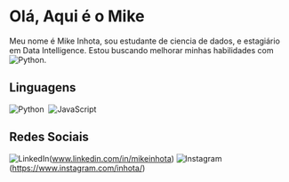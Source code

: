 # Olá, Aqui é o Mike
Meu nome é Mike Inhota, sou estudante de ciencia de dados, e estagiário em Data Intelligence. Estou buscando melhorar minhas habilidades com ![Python](https://img.shields.io/badge/Python-000?style=for-the-badge&logo=python).

## Linguagens
![Python](https://img.shields.io/badge/Python-0D1117?style=for-the-badge&logo=python)&nbsp;
![JavaScript](https://img.shields.io/badge/JavaScript-0D1117?style=for-the-badge&logo=javascript)&nbsp;

## Redes Sociais
![LinkedIn](https://img.shields.io/badge/LinkedIn-0077B5?style=for-the-badge&logo=linkedin&logoColor=fff)(www.linkedin.com/in/mikeinhota) 
![Instagram](https://img.shields.io/badge/Instagram-%23E4405F?style=for-the-badge&logo=instagram&logoColor=fff)(https://www.instagram.com/inhota/)